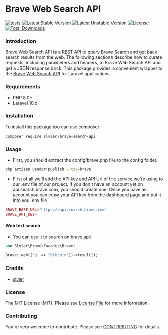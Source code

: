 # Brave Web Search API

[![tests](https://github.com/slvler/brave-search-api/actions/workflows/tests.yml/badge.svg)](https://github.com/slvler/brave-search-api)
[![Latest Stable Version](https://poser.pugx.org/slvler/brave-search-api/v)](https://packagist.org/packages/slvler/brave-search-api)
[![Latest Unstable Version](https://poser.pugx.org/slvler/brave-search-api/v/unstable)](https://packagist.org/packages/slvler/brave-search-api)
[![License](https://poser.pugx.org/slvler/brave-search-api/license)](https://packagist.org/packages/slvler/brave-search-api)
[![Total Downloads](https://poser.pugx.org/slvler/brave-search-api/downloads)](https://packagist.org/packages/slvler/brave-search-api)

### Introduction

Brave Web Search API is a REST API to query Brave Search and get back search results from the web. The following sections describe how to curate requests, including parameters and headers, to Brave Web Search API and get a JSON response back.
This package provides a convenient wrapper to the [Brave Web Search API](https://api.search.brave.com/app/documentation/web-search/get-started)  for Laravel applications.

### Requirements

- PHP 8.0+
- Laravel 10.x

### Installation

To install this package tou can use composer:

```bash
composer require slvler/brave-search-api
```
### Usage

- First, you should extract the config/brave.php file to the config folder.

```bash
php artisan vendor:publish --tag=brave
```
- First of all we'll add the API key and API Url of the service we're using to our .env file of our project. If you don't have an account yet on api.search.brave.com, you should create one. Once you have an account you can copy your API key from the dashboard page and put it into you .env file.

```php
BRAVE_BASE_URL="https://api.search.brave.com"
BRAVE_API_KEY=
```

#### Web text search
- You can use it to search on brave api:
```php
use Slvler\Brave\Facades\Brave;

Brave::web(['q' => "bitcoin"])->result();
```
### Credits

- [slvler](https://github.com/slvler)

### License

The MIT License (MIT). Please see [License File](https://github.com/slvler/brave-search-api/blob/main/LICENSE.md) for more information.

### Contributing

You're very welcome to contribute.
Please see [CONTRIBUTING](https://github.com/slvler/brave-search-api/blob/main/CONTRIBUTING.md) for details.
